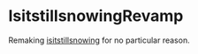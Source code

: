 # IsitstillsnowingRevamp

Remaking [isitstillsnowing](https://github.com/essn/isitstillsnowing) for no particular reason.
